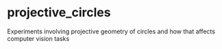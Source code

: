 # projective_circles
Experiments involving projective geometry of circles and how that affects computer vision tasks
